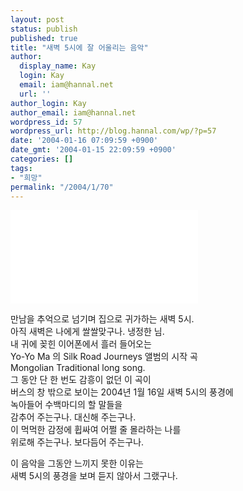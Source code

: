 ```yaml
---
layout: post
status: publish
published: true
title: "새벽 5시에 잘 어울리는 음악"
author:
  display_name: Kay
  login: Kay
  email: iam@hannal.net
  url: ''
author_login: Kay
author_email: iam@hannal.net
wordpress_id: 57
wordpress_url: http://blog.hannal.com/wp/?p=57
date: '2004-01-16 07:09:59 +0900'
date_gmt: '2004-01-15 22:09:59 +0900'
categories: []
tags:
- "희망"
permalink: "/2004/1/70"
---
```

<p><embed src="/blog/download/Mongolian_traditional_long_song.wma" autostart="false" /></p>
<p>만남을 추억으로 넘기며 집으로 귀가하는 새벽 5시.<br />
아직 새벽은 나에게 쌀쌀맞구나. 냉정한 님.<br />
내 귀에 꽂힌 이어폰에서 흘러 들어오는<br />
Yo-Yo Ma 의 Silk Road Journeys 앨범의 시작 곡<br />
Mongolian Traditional long song.<br />
그 동안 단 한 번도 감흥이 없던 이 곡이<br />
버스의 창 밖으로 보이는 2004년 1월 16일 새벽 5시의 풍경에<br />
녹아들어 수백마디의 할 말들을<br />
감추어 주는구나. 대신해 주는구나.<br />
이 먹먹한 감정에 휩싸여 어쩔 줄 몰라하는 나를<br />
위로해 주는구나. 보다듬어 주는구나.</p>
<p>이 음악을 그동안 느끼지 못한 이유는<br />
새벽 5시의 풍경을 보며 듣지 않아서 그랬구나.</p>
